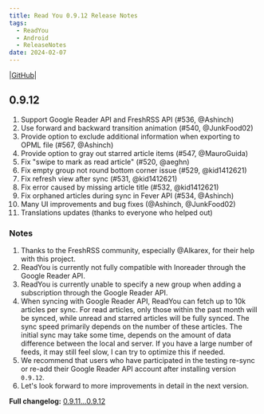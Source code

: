 ```yaml
---
title: Read You 0.9.12 Release Notes
tags:
  - ReadYou
  - Android
  - ReleaseNotes
date: 2024-02-07
---
```


|[GitHub](https://github.com/Ashinch/ReadYou/releases/tag/0.9.12)|

## 0.9.12

1. Support Google Reader API and FreshRSS API (#536, @Ashinch)
2. Use forward and backward transition animation (#540, @JunkFood02)
3. Provide option to exclude additional information when exporting to OPML file (#567, @Ashinch)
4. Provide option to gray out starred article items (#547, @MauroGuida)
5. Fix "swipe to mark as read article" (#520, @aeghn)
6. Fix empty group not round bottom corner issue (#529, @kid1412621)
7. Fix refresh view after sync (#531, @kid1412621)
8. Fix error caused by missing article title (#532, @kid1412621)
9. Fix orphaned articles during sync in Fever API (#534, @Ashinch)
10. Many UI improvements and bug fixes (@Ashinch, @JunkFood02)
11. Translations updates (thanks to everyone who helped out)

### Notes

1. Thanks to the FreshRSS community, especially @Alkarex, for their help with this project.
2. ReadYou is currently not fully compatible with Inoreader through the Google Reader API.
3. ReadYou is currently unable to specify a new group when adding a subscription through the Google Reader API.
4. When syncing with Google Reader API, ReadYou can fetch up to 10k articles per sync. For read articles, only those within the past month will be synced, while unread and starred articles will be fully synced. The sync speed primarily depends on the number of these articles. The initial sync may take some time, depends on the amount of data difference between the local and server. If you have a large number of feeds, it may still feel slow, I can try to optimize this if needed.
5. We recommend that users who have participated in the testing re-sync or re-add their Google Reader API account after installing version `0.9.12`.
6. Let's look forward to more improvements in detail in the next version.

**Full changelog:** [0.9.11...0.9.12](https://github.com/Ashinch/ReadYou/compare/0.9.11...0.9.12)
